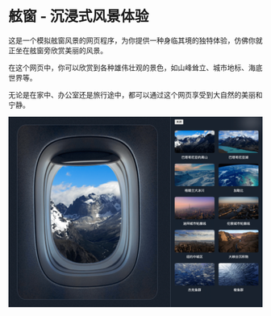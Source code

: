 # 舷窗 - 沉浸式风景体验

这是一个模拟舷窗风景的网页程序，为你提供一种身临其境的独特体验，仿佛你就正坐在舷窗旁欣赏美丽的风景。

在这个网页中，你可以欣赏到各种雄伟壮观的景色，如山峰耸立、城市地标、海底世界等。

无论是在家中、办公室还是旅行途中，都可以通过这个网页享受到大自然的美丽和宁静。

![网页效果展示](./assets/screenshot.png)
